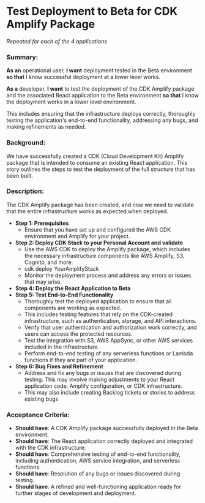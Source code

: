 
# Test Deployment to Beta for CDK Amplify Package
*Repeated for each of the 4 applications*

### **Summary**:

**As an** operational user, **I want** deployment tested in the Beta environment **so that** I know successful deployment at a lower level works.

**As a** developer, **I want** to test the deployment of the CDK Amplify package and the associated React application to the Beta environment **so that** I know the deployment works in a lower level environment.

This includes ensuring that the infrastructure deploys correctly, thoroughly testing the application's end-to-end functionality, addressing any bugs, and making refinements as needed.

### **Background:**

We have successfully created a CDK (Cloud Development Kit) Amplify package that is intended to consume an existing React application. This story outlines the steps to test the deployment of the full structure that has been built.

### **Description:**

The CDK Amplify package has been created, and now we need to validate that the entire infrastructure works as expected when deployed.

* **Step 1: Prerequisites**
    * Ensure that you have set up and configured the AWS CDK environment and Amplify for your project.
* **Step 2: Deploy CDK Stack to your Personal Account and validate**
    * Use the AWS CDK to deploy the Amplify package, which includes the necessary infrastructure components like AWS Amplify,  S3,  Cognito, and more.
    * cdk deploy YourAmplifyStack
    * Monitor the deployment process and address any errors or issues that may arise.
* **Step 4: Deploy the React Application to Beta**
* **Step 5: Test End-to-End Functionality**
    * Thoroughly test the deployed application to ensure that all components are working as expected.
    * This includes testing features that rely on the CDK-created infrastructure, such as authentication, storage, and API interactions.
    * Verify that user authentication and authorization work correctly, and users can access the protected resources.
    * Test the integration with  S3, AWS AppSync, or other AWS services included in the infrastructure.
    * Perform end-to-end testing of any serverless functions or Lambda functions if they are part of your application.
* **Step 6: Bug Fixes and Refinement**
    * Address and fix any bugs or issues that are discovered during testing. This may involve making adjustments to your React application code, Amplify configuration, or CDK infrastructure.
    * This may also include creating Backlog tickets or stories to address existing bugs

### **Acceptance Criteria**:

* **Should have**: A CDK Amplify package successfully deployed in the Beta environment.
* **Should have**: The React application correctly deployed and integrated with the CDK infrastructure.
* **Should have**: Comprehensive testing of end-to-end functionality, including authentication, AWS service integration, and serverless functions.
* **Should have**: Resolution of any bugs or issues discovered during testing.
* **Should have**: A refined and well-functioning application ready for further stages of development and deployment.
